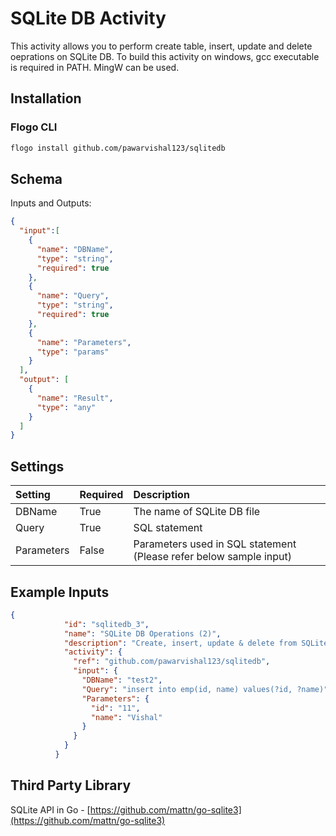# SQLite DB Activity
This activity allows you to perform create table, insert, update and delete oeprations on SQLite DB.
To build this activity on windows, gcc executable is required in PATH. MingW can be used.

## Installation
### Flogo CLI
```bash
flogo install github.com/pawarvishal123/sqlitedb
```

## Schema
Inputs and Outputs:

```json
{
  "input":[
    {
      "name": "DBName",
      "type": "string",
      "required": true
    },
    {
      "name": "Query",
      "type": "string",
      "required": true
    },
    {
      "name": "Parameters",
      "type": "params"
    }
  ],
  "output": [
    {
      "name": "Result",
      "type": "any"
    }
  ]
}
```

## Settings
| Setting     | Required | Description |
|:------------|:---------|:------------|
| DBName  | True     | The name of SQLite DB file |
| Query       | True     | SQL statement |
| Parameters     | False     | Parameters used in SQL statement (Please refer below sample input)|

## Example Inputs
```json
{
            "id": "sqlitedb_3",
            "name": "SQLite DB Operations (2)",
            "description": "Create, insert, update & delete from SQLite DB",
            "activity": {
              "ref": "github.com/pawarvishal123/sqlitedb",
              "input": {
                "DBName": "test2",
                "Query": "insert into emp(id, name) values(?id, ?name)",
                "Parameters": {
                  "id": "11",
                  "name": "Vishal"
                }
              }
            }
          }
```

## Third Party Library
SQLite API in Go - [https://github.com/mattn/go-sqlite3](https://github.com/mattn/go-sqlite3)

